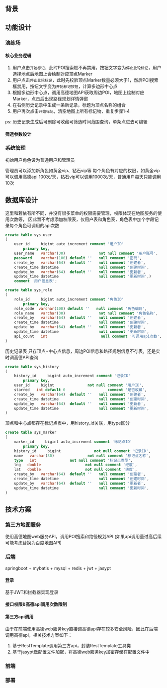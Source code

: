 ## 背景
## 功能设计
### 演练场

#### 核心业务逻辑
1. 用户点击`开始标记`，此时POI搜索框不再禁用，按钮文字变为`停止此轮标记`，用户选择地点后地图上会绘制对应顶点Marker
2. 用户点击`停止此轮标记`，此时先校验顶点Marker数量必须大于1，然后POI搜索框禁用，按钮文字变为`开始标记按钮`，计算多边形中心点
3. 根据多边形中心点，调用高德地图API获取周边POI，地图上绘制对应Marker，点击后出现路径规划详情弹窗
4. 在右侧历史记录中生成一条新记录，标题为顶点名称的组合
5. 用户再次点击`开始标记`，清空地图上所有标记物，重复步骤1-4

ps: 历史记录生成后可删除可收藏可筛选时间范围查询，单条点进去可编辑

#### 筛选参数设计
### 系统管理
初始用户角色设为普通用户和管理员

管理员可以添加新角色如黄金vip、钻石vip等
每个角色有对应的权限，如黄金vip可以调用高德api 100次/天，钻石vip可以调用1000次/天，普通用户每天只能调用10次

## 数据库设计
这里和若依有所不同，并没有很多菜单的权限需要管理，权限体现在地图服务的使用次数等，
因此暂不考虑添加权限表，仅用户表和角色表，角色表中加个字段记录每个角色可调用的api次数

```sql title="用户信息表"
create table sys_user
(
    user_id     bigint auto_increment comment '用户ID'
        primary key,
    user_name   varchar(30)               not null comment '用户账号',
    password    varchar(100) default ''   null comment '密码',
    create_by   varchar(64)  default ''   null comment '创建者',
    create_time datetime                  null comment '创建时间',
    update_by   varchar(64)  default ''   null comment '更新者',
    update_time datetime                  null comment '更新时间',)
    comment '用户信息表';
```

```sql title="角色信息表"
create table sys_role
(
    role_id     bigint auto_increment comment '角色ID'
        primary key,
    role_code  varchar(100) default ''   null comment '角色编码',
    role_name   varchar(30)               not null comment '角色名称',
    create_by   varchar(64)  default ''   null comment '创建者',
    create_time datetime                  null comment '创建时间',
    update_by   varchar(64)  default ''   null comment '更新者',
    update_time datetime                  null comment '更新时间',
    api_count   int                        null comment '可调用api次数',
)
```

历史记录表
只存顶点+中心点信息，周边POI信息和路径规划信息不存表，还是实时调高德API查询
```sql title="历史记录表"
create table sys_history
(
    history_id     bigint auto_increment comment '记录ID'
        primary key,
    user_id     bigint               not null comment '用户ID',
    starred   int default 0                   comment '是否收藏',
    create_by   varchar(64)  default ''   null comment '创建者',
    create_time datetime                  null comment '创建时间',
    update_by   varchar(64)  default ''   null comment '更新者',
    update_time datetime                  null comment '更新时间',
)
```
顶点和中心点都存在标记点表中，用history_id关联，用type区分

```sql title="标记点表"
create table sys_marker
(
    marker_id     bigint auto_increment comment '标记点ID'
        primary key,
    history_id     bigint               not null comment '记录ID',
    name   varchar(30)               not null comment '标记点名称',
    type   int               not null comment '标记点类型',
    lng   double                    not null comment '经度',
    lat   double                    not null comment '纬度',
    create_by   varchar(64)  default ''   null comment '创建者',
    create_time datetime                  null comment '创建时间',
    update_by   varchar(64)  default ''   null comment '更新者',
    update_time datetime                  null comment '更新时间',
)
```

## 技术方案
### 第三方地图服务
使用高德地图web服务API，调用POI搜索和路径规划API
(如果api调用量过高后续可能考虑替换为百度地图API)
### 后端
springboot + mybatis + mysql + redis + jwt + jasypt
#### 登录
基于JWT和拦截器实现登录
#### 接口权限&高德api调用次数限制

#### 第三方api调用
由于在前端使用高德web服务key直接调高德api存在较多安全风险，因此在后端调用高德api，相关技术方案如下：
1. 基于RestTemplate调用第三方api，封装RestTemplate工具类
2. 基于jasypt做配置文件加密，将高德web服务key加密存储在配置文件中

### 前端

### 部署